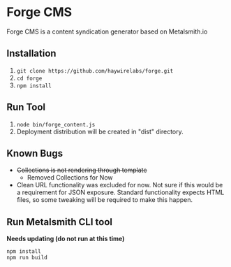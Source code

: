 Forge CMS
=========

Forge CMS is a content syndication generator based on Metalsmith.io

Installation
------------

1. ```git clone https://github.com/haywirelabs/forge.git```
2. ```cd forge```
3. ```npm install```

Run Tool
--------

1. ```node bin/forge_content.js```
2. Deployment distribution will be created in "dist" directory.

Known Bugs
----------

- ~~Collections is not rendering through template~~
  - Removed Collections for Now
- Clean URL functionality was excluded for now.  Not sure if this would be a requirement for JSON exposure.  Standard functionality expects HTML files, so some tweaking will be required to make this happen.



Run Metalsmith CLI tool
-----------------------

**Needs updating (do not run at this time)**

```
npm install
npm run build
```
